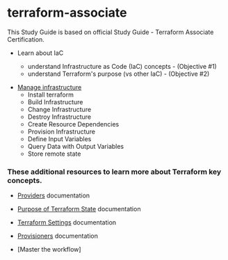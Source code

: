 # terraform-associate

This Study Guide is based on official Study Guide - Terraform Associate Certification.

- Learn about IaC

  - understand Infrastructure as Code (IaC) concepts - (Objective #1)
  - understand Terraform's purpose (vs other IaC) - (Objective #2)

* [Manage infrastructure](https://github.com/saurabh3460/terraform-associate/tree/master/Manage%20infrastructure)
  - Install terraform
  - Build Infrastructure
  - Change Infrastructure
  - Destroy Infrastructure
  - Create Resource Dependencies
  - Provision Infrastructure
  - Define Input Variables
  - Query Data with Output Variables
  - Store remote state

### These additional resources to learn more about Terraform key concepts.

- [Providers](https://www.terraform.io/docs/configuration/providers.html) documentation
- [Purpose of Terraform State](https://www.terraform.io/docs/state/purpose.html) documentation
- [Terraform Settings](https://www.terraform.io/docs/configuration/terraform.html) documentation
- [Provisioners](https://www.terraform.io/docs/provisioners/#provisioners-are-a-last-resort) documentation

- [Master the workflow]
